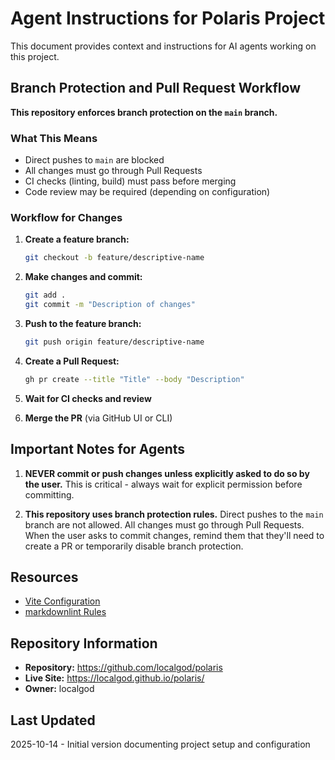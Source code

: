 # Agent Instructions for Polaris Project

This document provides context and instructions for AI agents working on this project.

## Branch Protection and Pull Request Workflow

**This repository enforces branch protection on the `main` branch.**

### What This Means

- Direct pushes to `main` are blocked
- All changes must go through Pull Requests
- CI checks (linting, build) must pass before merging
- Code review may be required (depending on configuration)

### Workflow for Changes

1. **Create a feature branch:**
   ```bash
   git checkout -b feature/descriptive-name
   ```

2. **Make changes and commit:**
   ```bash
   git add .
   git commit -m "Description of changes"
   ```

3. **Push to the feature branch:**
   ```bash
   git push origin feature/descriptive-name
   ```

4. **Create a Pull Request:**
   ```bash
   gh pr create --title "Title" --body "Description"
   ```

5. **Wait for CI checks and review**

6. **Merge the PR** (via GitHub UI or CLI)

## Important Notes for Agents

1. **NEVER commit or push changes unless explicitly asked to do so by the user.** This is critical - always wait for explicit permission before committing.

2. **This repository uses branch protection rules.** Direct pushes to the `main` branch are not allowed. All changes must go through Pull Requests. When the user asks to commit changes, remind them that they'll need to create a PR or temporarily disable branch protection.

## Resources

- [Vite Configuration](https://vitejs.dev/config/)
- [markdownlint Rules](https://github.com/DavidAnson/markdownlint/blob/main/doc/Rules.md)

## Repository Information

- **Repository:** https://github.com/localgod/polaris
- **Live Site:** https://localgod.github.io/polaris/
- **Owner:** localgod

## Last Updated

2025-10-14 - Initial version documenting project setup and configuration
